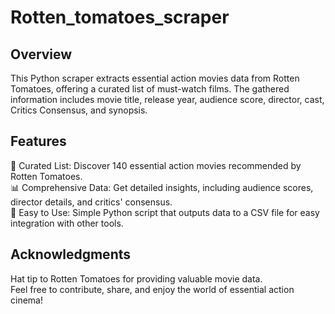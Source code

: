 # Rotten_tomatoes_scraper
## Overview
This Python scraper extracts essential action movies data from Rotten Tomatoes, offering a curated list of must-watch films. The gathered information includes movie title, release year, audience score, director, cast, Critics Consensus, and synopsis.

## Features
🍿 Curated List: Discover 140 essential action movies recommended by Rotten Tomatoes.<br>
📊 Comprehensive Data: Get detailed insights, including audience scores, director details, and critics' consensus.<br>
🚀 Easy to Use: Simple Python script that outputs data to a CSV file for easy integration with other tools.

## Acknowledgments
Hat tip to Rotten Tomatoes for providing valuable movie data.<br>
Feel free to contribute, share, and enjoy the world of essential action cinema!
